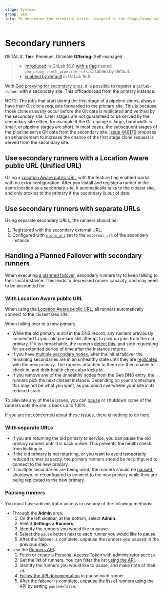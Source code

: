 ```yaml
---
stage: Systems
group: Geo
info: To determine the technical writer assigned to the Stage/Group associated with this page, see https://handbook.gitlab.com/handbook/product/ux/technical-writing/#assignments
---
```


# Secondary runners

DETAILS:
**Tier:** Premium, Ultimate
**Offering:** Self-managed

> - [Introduced](https://gitlab.com/groups/gitlab-org/-/epics/9779) in GitLab 16.8 [with a flag](../../feature_flags.md) named `geo_proxy_check_pipeline_refs`. Disabled by default.
> - [Enabled by default](https://gitlab.com/gitlab-org/gitlab/-/issues/434041) in GitLab 16.9.

With [Geo proxying for secondary sites](index.md), it is possible to register a `gitlab-runner` with a secondary site. This offloads load from the primary instance.

NOTE:
The jobs that start during the first stage of a pipeline almost always have their Git clone requests forwarded to the primary site. This is because those clones usually occur before the Git data is replicated and verified by the secondary site. Later stages are not guaranteed to be served by the secondary site either, for example if the Git change is large, bandwidth is small, or pipeline stages are short. In most cases, the subsequent stages of the pipeline serve Git data from the secondary site. [Issue 446176](https://gitlab.com/gitlab-org/gitlab/-/issues/446176) proposes an enhancement to increase the chance of the first stage clone request is served from the secondary site.

## Use secondary runners with a Location Aware public URL (Unified URL)

Using a [Location Aware public URL](location_aware_external_url.md), with the feature flag enabled works with no extra configuration. After you install and register a runner in the same location as a secondary site, it automatically talks to the closest site, and only proxies to the primary if the secondary is out of date.

## Use secondary runners with separate URLs

Using separate secondary URLs, the runners should be:

1. Registered with the secondary external URL.
1. Configured with [`clone_url`](https://docs.gitlab.com/runner/configuration/advanced-configuration.html#how-clone_url-works) set to the `external_url` of the secondary instance.

## Handling a Planned Failover with secondary runners

When executing [a planned failover](../disaster_recovery/planned_failover.md), secondary runners try to keep talking to their local instance. This leads to decreased runner capacity, and may need to be accounted for.

### With Location Aware public URL

When using the [Location Aware public URL](location_aware_external_url.md), all runners automatically connect to the closest Geo site.

When failing over to a new primary:

- While the old primary is still in the DNS record, any runners previously connected to your old primary still attempt to pick up jobs from the old primary. If it is unreachable, the runners [detect this](https://docs.gitlab.com/runner/configuration/advanced-configuration.html#how-unhealthy_requests_limit-and-unhealthy_interval-works), and stop requesting for an extended period of time after the instance returns.
- If you have [multiple secondary nodes](../disaster_recovery/index.md#promoting-secondary-geo-replica-in-multi-secondary-configurations), after the initial failover the remaining secondaries are in an unhealthy state until they are [replicated](../disaster_recovery/index.md#step-2-initiate-the-replication-process) with the new primary. The runners attached to them are then unable to check in, and their health check also kicks in.
- If you remove any of the unhealthy nodes from the Geo DNS entry, the runners pick the next closest instance. Depending on your architecture, this may not be what you want, as you could overwhelm your site in its reduced state.

To alleviate any of these issues, you can [pause](#pausing-runners) or shutdown some of the runners until the site is back up to 100%.

If you are not concerned about these issues, there is nothing to do here.

### With separate URLs

- If you are returning the old primary to service, you can pause the old primary runners until it is back online. This prevents the health check from kicking in.
- If the old primary is not returning, or you want to avoid temporarily reduced runner capacity, the primary runners should be reconfigured to connect to the new primary.
- If multiple secondaries are being used, the runners should be [paused](#pausing-runners), shutdown, or reconfigured to connect to the new primary while they are being replicated to the new primary.

### Pausing runners

You must have administrator access to use any of the following methods:

- Through the **Admin** area:
  1. On the left sidebar, at the bottom, select **Admin**.
  1. Select **Settings > Runners**.
  1. Identify the runners you would like to pause.
  1. Select the `pause` button next to each runner you would like to pause.
  1. After the failover is complete, unpause the runners you paused in the previous step.
- Use the [Runners API](../../../api/runners.md):
  1. Fetch or create a [Personal Access Token](../../../user/profile/personal_access_tokens.md) with administrator access.
  1. Get the list of runners. You can filter the list [using the API](../../../api/runners.md#list-all-runners).
  1. Identify the runners you would like to pause, and make note of their `id`.
  1. [Follow the API documentation](../../../api/runners.md#pause-a-runner) to pause each runner.
  1. After the failover is complete, unpause the list of runners using the API by setting `paused=false`.

